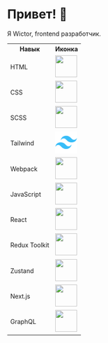 # Привет! 👋  
Я Wictor, frontend разработчик.


<table>
  <tr>
    <th>Навык</th>
    <th>Иконка</th>
  </tr>
  <tr>
    <td>HTML</td>
    <td><img src="https://cdn.jsdelivr.net/gh/devicons/devicon/icons/html5/html5-original.svg" width="50" height="50" /></td>
  </tr>
  <tr>
    <td>CSS</td>
    <td><img src="https://cdn.jsdelivr.net/gh/devicons/devicon/icons/css3/css3-original.svg" width="50" height="50" /></td>
  </tr>
  <tr>
    <td>SCSS</td>
    <td><img src="https://cdn.jsdelivr.net/gh/devicons/devicon/icons/sass/sass-original.svg" width="50" height="50" /></td>
  </tr>
  <tr>
    <td>Tailwind</td>
    <td><img src="https://raw.githubusercontent.com/devicons/devicon/master/icons/tailwindcss/tailwindcss-plain.svg" width="50" height="50" />
</td>
  </tr>
  <tr>
    <td>Webpack</td>
    <td><img src="https://cdn.jsdelivr.net/gh/devicons/devicon/icons/webpack/webpack-original.svg" width="50" height="50" /></td>
  </tr>
  <tr>
    <td>JavaScript</td>
    <td><img src="https://cdn.jsdelivr.net/gh/devicons/devicon/icons/javascript/javascript-original.svg" width="50" height="50" /></td>
  </tr>
  <tr>
    <td>React</td>
    <td><img src="https://cdn.jsdelivr.net/gh/devicons/devicon/icons/react/react-original.svg" width="50" height="50" /></td>
  </tr>
  <tr>
    <td>Redux Toolkit</td>
    <td><img src="https://cdn.jsdelivr.net/gh/devicons/devicon/icons/redux/redux-original.svg" width="50" height="50" /></td>
  </tr>
  <tr>
    <td>Zustand</td>
    <td><img src="https://raw.githubusercontent.com/pmndrs/zustand/main/logo.png" width="50" height="50" />
</td>
  </tr>
  <tr>
    <td>Next.js</td>
    <td><img src="https://cdn.jsdelivr.net/gh/devicons/devicon/icons/nextjs/nextjs-original.svg" width="50" height="50" /></td>
  </tr>
  <tr>
    <td>GraphQL</td>
    <td><img src="https://cdn.jsdelivr.net/gh/devicons/devicon/icons/graphql/graphql-plain.svg" width="50" height="50" /></td>
  </tr>
</table>

